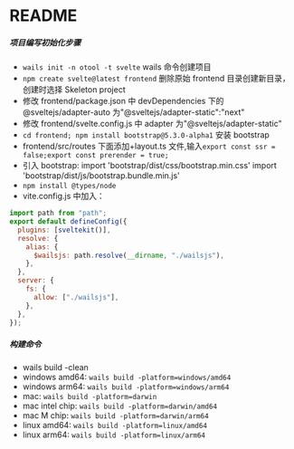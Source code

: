 # README

##### 项目编写初始化步骤

- `wails init -n otool -t svelte` wails 命令创建项目
- `npm create svelte@latest frontend` 删除原始 frontend 目录创建新目录，创建时选择 Skeleton project
- 修改 frontend/package.json 中 devDependencies 下的@sveltejs/adapter-auto 为"@sveltejs/adapter-static":"next"
- 修改 frontend/svelte.config.js 中 adapter 为"@sveltejs/adapter-static"
- `cd frontend; npm install bootstrap@5.3.0-alpha1` 安装 bootstrap
- frontend/src/routes 下面添加+layout.ts 文件,输入`export const ssr = false;export const prerender = true;`
- 引入 bootstrap: import 'bootstrap/dist/css/bootstrap.min.css' import 'bootstrap/dist/js/bootstrap.bundle.min.js'
- `npm install @types/node`
- vite.config.js 中加入：

```javascript
import path from "path";
export default defineConfig({
  plugins: [sveltekit()],
  resolve: {
    alias: {
      $wailsjs: path.resolve(__dirname, "./wailsjs"),
    },
  },
  server: {
    fs: {
      allow: ["./wailsjs"],
    },
  },
});
```

##### 构建命令

* wails build -clean
* windows amd64: `wails build -platform=windows/amd64`
* windows arm64: `wails build -platform=windows/arm64`
* mac: `wails build -platform=darwin`
* mac intel chip: `wails build -platform=darwin/amd64`
* mac M chip: `wails build -platform=darwin/arm64`
* linux amd64: `wails build -platform=linux/amd64`
* linux arm64: `wails build -platform=linux/arm64`
